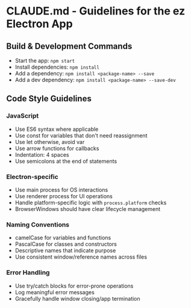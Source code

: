 # CLAUDE.md - Guidelines for the ez Electron App

## Build & Development Commands
- Start the app: `npm start`
- Install dependencies: `npm install`
- Add a dependency: `npm install <package-name> --save`
- Add a dev dependency: `npm install <package-name> --save-dev`

## Code Style Guidelines

### JavaScript
- Use ES6 syntax where applicable
- Use const for variables that don't need reassignment
- Use let otherwise, avoid var
- Use arrow functions for callbacks
- Indentation: 4 spaces
- Use semicolons at the end of statements

### Electron-specific
- Use main process for OS interactions
- Use renderer process for UI operations
- Handle platform-specific logic with `process.platform` checks
- BrowserWindows should have clear lifecycle management

### Naming Conventions
- camelCase for variables and functions
- PascalCase for classes and constructors
- Descriptive names that indicate purpose
- Use consistent window/reference names across files

### Error Handling
- Use try/catch blocks for error-prone operations
- Log meaningful error messages
- Gracefully handle window closing/app termination